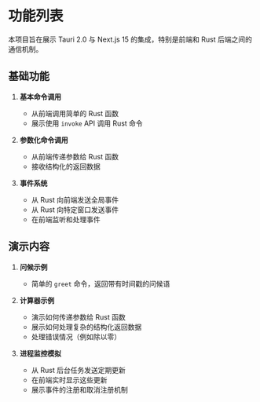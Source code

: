 # 功能列表

本项目旨在展示 Tauri 2.0 与 Next.js 15 的集成，特别是前端和 Rust 后端之间的通信机制。

## 基础功能

1. **基本命令调用**
   - 从前端调用简单的 Rust 函数
   - 展示使用 `invoke` API 调用 Rust 命令

2. **参数化命令调用**
   - 从前端传递参数给 Rust 函数
   - 接收结构化的返回数据

3. **事件系统**
   - 从 Rust 向前端发送全局事件
   - 从 Rust 向特定窗口发送事件
   - 在前端监听和处理事件

## 演示内容

1. **问候示例**
   - 简单的 `greet` 命令，返回带有时间戳的问候语

2. **计算器示例**
   - 演示如何传递参数给 Rust 函数
   - 展示如何处理复杂的结构化返回数据
   - 处理错误情况（例如除以零）

3. **进程监控模拟**
   - 从 Rust 后台任务发送定期更新
   - 在前端实时显示这些更新
   - 展示事件的注册和取消注册机制 